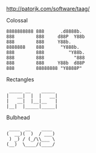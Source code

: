 http://patorjk.com/software/taag/

Colossal

```
8888888888 888      .d8888b.
888        888     d88P  Y88b
888        888     Y88b.
8888888    888      "Y888b.
888        888         "Y88b.
888        888           "888
888        888     Y88b  d88P
888        88888888 "Y8888P"
```

Rectangles

```
 _____ __    _____
|   __|  |  |   __|
|   __|  |__|__   |
|__|  |_____|_____|

```

Bulbhead

```
 ____  __    ____
(  __)(  )  / ___)
 ) _) / (_/\\___ \
(__)  \____/(____/
```
